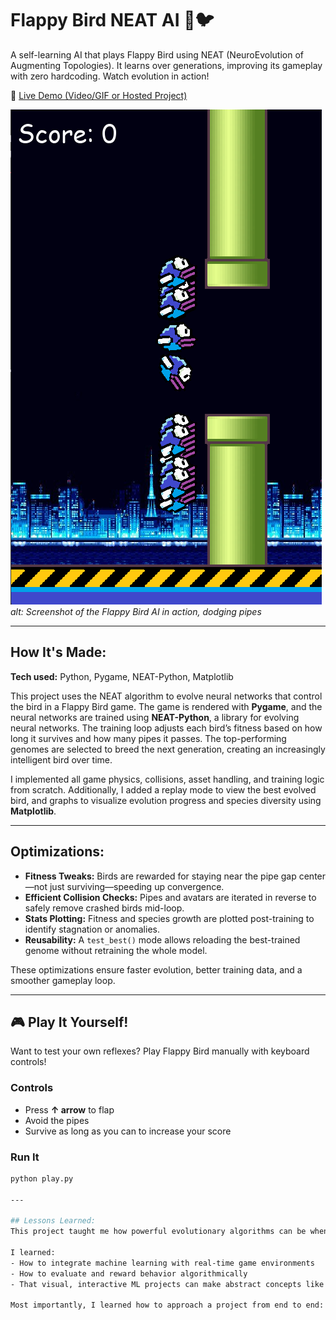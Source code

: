 # Flappy Bird NEAT AI 🧠🐦

A self-learning AI that plays Flappy Bird using NEAT (NeuroEvolution of Augmenting Topologies). It learns over generations, improving its gameplay with zero hardcoding. Watch evolution in action!

🔗 [Live Demo (Video/GIF or Hosted Project)](http://recruiters-love-seeing-live-demos.com/)

![Flappy Bird AI Screenshot](imgs/preview.png)
*alt: Screenshot of the Flappy Bird AI in action, dodging pipes*

---

## How It's Made:

**Tech used:** Python, Pygame, NEAT-Python, Matplotlib

This project uses the NEAT algorithm to evolve neural networks that control the bird in a Flappy Bird game. The game is rendered with **Pygame**, and the neural networks are trained using **NEAT-Python**, a library for evolving neural networks. The training loop adjusts each bird’s fitness based on how long it survives and how many pipes it passes. The top-performing genomes are selected to breed the next generation, creating an increasingly intelligent bird over time.

I implemented all game physics, collisions, asset handling, and training logic from scratch. Additionally, I added a replay mode to view the best evolved bird, and graphs to visualize evolution progress and species diversity using **Matplotlib**.

---

## Optimizations:

- **Fitness Tweaks:** Birds are rewarded for staying near the pipe gap center—not just surviving—speeding up convergence.
- **Efficient Collision Checks:** Pipes and avatars are iterated in reverse to safely remove crashed birds mid-loop.
- **Stats Plotting:** Fitness and species growth are plotted post-training to identify stagnation or anomalies.
- **Reusability:** A `test_best()` mode allows reloading the best-trained genome without retraining the whole model.

These optimizations ensure faster evolution, better training data, and a smoother gameplay loop.

---

## 🎮 Play It Yourself!

Want to test your own reflexes? Play Flappy Bird manually with keyboard controls!

### Controls
- Press **↑ arrow** to flap
- Avoid the pipes
- Survive as long as you can to increase your score

### Run It
```bash
python play.py

---

## Lessons Learned:
This project taught me how powerful evolutionary algorithms can be when paired with visual feedback. Watching birds go from clueless to skillful over generations was exciting and deeply satisfying.

I learned:
- How to integrate machine learning with real-time game environments
- How to evaluate and reward behavior algorithmically
- That visual, interactive ML projects can make abstract concepts like NEAT much more intuitive

Most importantly, I learned how to approach a project from end to end: from building the game, to integrating AI, to designing a user-friendly experience with graphs and replay features.

